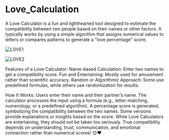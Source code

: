 # Love_Calculation
A Love Calculator is a fun and lighthearted tool designed to estimate the compatibility between two people based on their names or other factors. It typically works by using a simple algorithm that assigns numerical values to letters or compares patterns to generate a "love percentage" score.

![LOVE1](https://github.com/user-attachments/assets/1a25ce1b-61f1-417c-b8e9-1b6fead6a415)

![LOVE2](https://github.com/user-attachments/assets/b942a7ba-17cb-4dd1-8800-4870e461ff9f)

Features of a Love Calculator:
Name-based Calculation: Enter two names to get a compatibility score.
Fun and Entertaining: Mostly used for amusement rather than scientific accuracy.
Random or Algorithmic Approach: Some use predefined formulas, while others use randomization for results.

How It Works:
Users enter their name and their partner’s name.
The calculator processes the input using a formula (e.g., letter-matching, numerology, or a predefined algorithm).
A percentage score is generated, symbolizing the compatibility between the two names.
Some versions provide explanations or insights based on the score.
While Love Calculators are entertaining, they should not be taken too seriously. True compatibility depends on understanding, trust, communication, and emotional connection rather than numerical scores! 😊❤️
